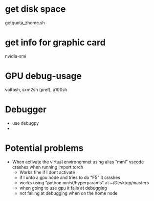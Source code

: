 # get disk space
getquota_zhome.sh

# get info for graphic card
nvidia-smi


# GPU debug-usage
voltash, sxm2sh (pref), a100sh


# Debugger
- use debugpy
- 

# Potential problems
- When activate the virtual environemnet using alias "mml" vscode crashes when running import torch
    - Works fine if I dont activate
    - if I unto a gpu node and tries to do "F5" it crashes
    - works using "python mnist/hyperparams" at ~/Desktop/masters
    - when going to use gpu it fails at debugging
    - not failing at debugging when on the home node
